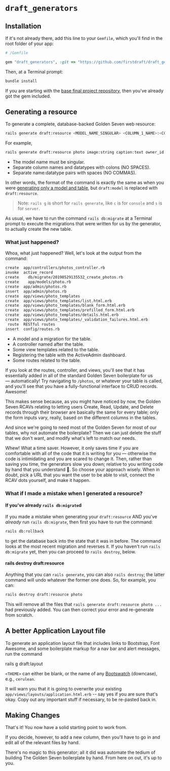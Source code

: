 # `draft_generators`

## Installation

If it's not already there, add this line to your `Gemfile`, which you'll find in
the root folder of your app:

```ruby
# /Gemfile

gem "draft_generators", :git => "https://github.com/firstdraft/draft_generators", :branch => "spring-2019"
```

Then, at a Terminal prompt:

```bash
bundle install
```

If you are starting with the [base final project repository](https://github.com/appdev-projects/final-project), then you've already got the gem included.

## Generating a resource

To generate a complete, database-backed Golden Seven web resource:

```bash
rails generate draft:resource <MODEL_NAME_SINGULAR> <COLUMN_1_NAME>:<COLUMN_1_DATATYPE> <COLUMN_2_NAME>:<COLUMN_2_DATATYPE> # etc
```

For example,

```bash
rails generate draft:resource photo image:string caption:text owner_id:integer
```

- The model name must be singular.
- Separate column names and datatypes with colons (NO SPACES).
- Separate name:datatype pairs with spaces (NO COMMAS).

In other words, the format of the command is exactly the same as when you were [generating only a model and table](https://chapters.firstdraft.com/chapters/770#the-draftmodel-generator-does-everything), but `draft:model` is replaced with `draft:resource`.

> Note: `rails g` is short for `rails generate`, like  `c` is for `console` and `s` is for `server`.

As usual, we have to run the command `rails db:migrate` at a Terminal prompt to execute the migrations that were written for us by the generator, to actually create the new table.

### What just happened?

Whoa, what just happened? Well, let's look at the output from the command:

```bash
create  app/controllers/photos_controller.rb
invoke  active_record
create    db/migrate/20190529135532_create_photos.rb
create    app/models/photo.rb
create  app/admin/photos.rb
insert  app/admin/photos.rb
create  app/views/photo_templates
create  app/views/photo_templates/list.html.erb
create  app/views/photo_templates/blank_form.html.erb
create  app/views/photo_templates/prefilled_form.html.erb
create  app/views/photo_templates/details.html.erb
create  app/views/photo_templates/_validation_failures.html.erb
 route  RESTful routes
insert  config/routes.rb
```

 - A model and a migration for the table.
 - A controller named after the table.
 - Some view templates related to the table.
 - Registering the table with the ActiveAdmin dashboard.
 - Some routes related to the table.

If you look at the routes, controller, and views, you'll see that it has essentially added in all of the standard Golden Seven boilerplate for us — automatically! Try navigating to `/photos`, or whatever your table is called, and you'll see that you have a fully-functional interface to CRUD records. Awesome!

This makes sense because, as you might have noticed by now, the Golden Seven RCAVs relating to letting users Create, Read, Update, and Delete records through their browser are basically the same for every table; only the form inputs vary, really, based on the different columns in the tables.

And since we're going to need most of the Golden Seven for most of our tables, why not automate the boilerplate? Then we can just delete the stuff that we don't want, and modify what's left to match our needs.

Whew! What a time saver. However, it only saves time if you are comfortable with all of the code that it is writing for you — otherwise the code is intimidating and you are scared to change it. Then, rather than saving you time, the generators slow you down; relative to you writing code by hand that you understand 💯. So choose your approach wisely. When in doubt, pick a URL that you want the user to be able to visit, connect the RCAV dots yourself, and make it happen.

### What if I made a mistake when I generated a resource?

#### If you've already `rails db:migrate`d

If you made a mistake when generating your `draft:resource` AND you've _already_ run `rails db:migrate`, then first you have to run the command:

```bash
rails db:rollback
```

to get the database back into the state that it was in before. The command looks at the most recent migration and reverses it. If you haven't run `rails db:migrate` yet, then you can proceed to `rails destroy`, below.

#### rails destroy draft:resource

Anything that you can `rails generate`, you can also `rails destroy`; the latter command will undo whatever the former one does. So, for example, you can:

```bash
rails destroy draft:resource photo
```

This will remove all the files that `rails generate draft:resource photo ...` had previously added. You can then correct your error and re-generate from scratch.

## A better Application Layout file

To generate an application layout file that includes links to Bootstrap, Font Awesome, and some boilerplate markup for a nav bar and alert messages, run the command

rails g draft:layout <THEME>

`<THEME>` can either be blank, or the name of any [Bootswatch](http://bootswatch.com) (downcase), e.g., `cerulean`.

It will warn you that it is going to overwrite your existing `app/views/layouts/application.html.erb` -- say yes if you are sure that's okay. Copy out any important stuff if necessary, to be re-pasted back in.

## Making Changes

That's it! You now have a solid starting point to work from.

If you decide, however, to add a new column, then you'll have to go in and edit all of the relevant files by hand.

There's no magic to this generator; all it did was automate the tedium of building The Golden Seven boilerplate by hand. From here on out, it's up to you.
